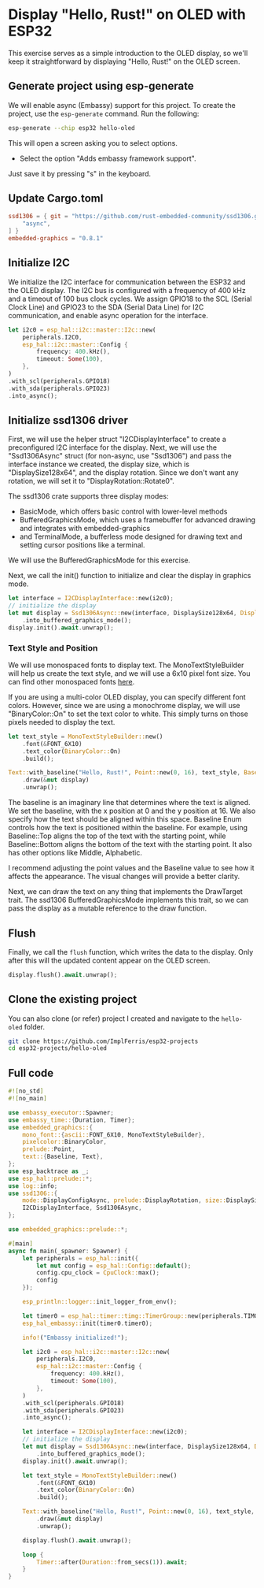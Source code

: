 # Display "Hello, Rust!" on OLED with ESP32

This exercise serves as a simple introduction to the OLED display, so we'll keep it straightforward by displaying "Hello, Rust!" on the OLED screen.  


## Generate project using esp-generate
We will enable async (Embassy) support for this project.  To create the project, use the `esp-generate` command. Run the following:

```sh
esp-generate --chip esp32 hello-oled
```

This will open a screen asking you to select options. 

- Select the option "Adds embassy framework support".

Just save it by pressing "s" in the keyboard.

## Update Cargo.toml

```toml
ssd1306 = { git = "https://github.com/rust-embedded-community/ssd1306.git", rev = "f3a2f7aca421fbf3ddda45ecef0dfd1f0f12330e", features = [
    "async",
] }
embedded-graphics = "0.8.1"
```

## Initialize I2C
We initialize the I2C interface for communication between the ESP32 and the OLED display. The I2C bus is configured with a frequency of 400 kHz and a timeout of 100 bus clock cycles. We assign GPIO18 to the SCL (Serial Clock Line) and GPIO23 to the SDA (Serial Data Line) for I2C communication, and enable async operation for the interface.

```rust
let i2c0 = esp_hal::i2c::master::I2c::new(
    peripherals.I2C0,
    esp_hal::i2c::master::Config {
        frequency: 400.kHz(),
        timeout: Some(100),
    },
)
.with_scl(peripherals.GPIO18)
.with_sda(peripherals.GPIO23)
.into_async();
```

## Initialize ssd1306 driver

First, we will use the helper struct "I2CDisplayInterface" to create a preconfigured I2C interface for the display. Next, we will use the "Ssd1306Async" struct (for non-async, use "Ssd1306") and pass the interface instance we created, the display size, which is "DisplaySize128x64", and the display rotation. Since we don't want any rotation, we will set it to "DisplayRotation::Rotate0".

The ssd1306 crate supports three display modes: 
- BasicMode, which offers basic control with lower-level methods
- BufferedGraphicsMode, which uses a framebuffer for advanced drawing and integrates with embedded-graphics
- and TerminalMode, a bufferless mode designed for drawing text and setting cursor positions like a terminal.

We will use the BufferedGraphicsMode for this exercise. 

Next, we call the init() function to initialize and clear the display in graphics mode.

```rust
let interface = I2CDisplayInterface::new(i2c0);
// initialize the display
let mut display = Ssd1306Async::new(interface, DisplaySize128x64, DisplayRotation::Rotate0)
    .into_buffered_graphics_mode();
display.init().await.unwrap();
```

### Text Style and Position
We will use monospaced fonts to display text. The MonoTextStyleBuilder will help us create the text style, and we will use a 6x10 pixel font size. You can find other monospaced fonts [here](https://docs.rs/embedded-graphics/latest/embedded_graphics/mono_font/ascii/index.html).

If you are using a multi-color OLED display, you can specify different font colors. However, since we are using a monochrome display, we will use "BinaryColor::On" to set the text color to white. This simply turns on those pixels needed to display the text.

```rust
let text_style = MonoTextStyleBuilder::new()
    .font(&FONT_6X10)
    .text_color(BinaryColor::On)
    .build();

Text::with_baseline("Hello, Rust!", Point::new(0, 16), text_style, Baseline::Top)
    .draw(&mut display)
    .unwrap();
```

The baseline is an imaginary line that determines where the text is aligned. We set the baseline, with the x position at 0 and the y position at 16. We also specify how the text should be aligned within this space. Baseline Enum controls how the text is positioned within the baseline. For example, using Baseline::Top aligns the top of the text with the starting point, while Baseline::Bottom aligns the bottom of the text with the starting point. It also has other options like Middle, Alphabetic.

I recommend adjusting the point values and the Baseline value to see how it affects the appearance. The visual changes will provide a better clarity.

Next, we can draw the text on any thing that implements the DrawTarget trait. The ssd1306 BufferedGraphicsMode implements this trait, so we can pass the display as a mutable reference to the draw function.

## Flush

Finally, we call the `flush` function, which writes the data to the display. Only after this will the updated content appear on the OLED screen.

```rust
display.flush().await.unwrap();
```

## Clone the existing project
You can also clone (or refer) project I created and navigate to the `hello-oled` folder.

```sh
git clone https://github.com/ImplFerris/esp32-projects
cd esp32-projects/hello-oled
```

## Full code

```rust
#![no_std]
#![no_main]

use embassy_executor::Spawner;
use embassy_time::{Duration, Timer};
use embedded_graphics::{
    mono_font::{ascii::FONT_6X10, MonoTextStyleBuilder},
    pixelcolor::BinaryColor,
    prelude::Point,
    text::{Baseline, Text},
};
use esp_backtrace as _;
use esp_hal::prelude::*;
use log::info;
use ssd1306::{
    mode::DisplayConfigAsync, prelude::DisplayRotation, size::DisplaySize128x64,
    I2CDisplayInterface, Ssd1306Async,
};

use embedded_graphics::prelude::*;

#[main]
async fn main(_spawner: Spawner) {
    let peripherals = esp_hal::init({
        let mut config = esp_hal::Config::default();
        config.cpu_clock = CpuClock::max();
        config
    });

    esp_println::logger::init_logger_from_env();

    let timer0 = esp_hal::timer::timg::TimerGroup::new(peripherals.TIMG1);
    esp_hal_embassy::init(timer0.timer0);

    info!("Embassy initialized!");

    let i2c0 = esp_hal::i2c::master::I2c::new(
        peripherals.I2C0,
        esp_hal::i2c::master::Config {
            frequency: 400.kHz(),
            timeout: Some(100),
        },
    )
    .with_scl(peripherals.GPIO18)
    .with_sda(peripherals.GPIO23)
    .into_async();

    let interface = I2CDisplayInterface::new(i2c0);
    // initialize the display
    let mut display = Ssd1306Async::new(interface, DisplaySize128x64, DisplayRotation::Rotate0)
        .into_buffered_graphics_mode();
    display.init().await.unwrap();

    let text_style = MonoTextStyleBuilder::new()
        .font(&FONT_6X10)
        .text_color(BinaryColor::On)
        .build();

    Text::with_baseline("Hello, Rust!", Point::new(0, 16), text_style, Baseline::Top)
        .draw(&mut display)
        .unwrap();

    display.flush().await.unwrap();

    loop {
        Timer::after(Duration::from_secs(1)).await;
    }
}
```
